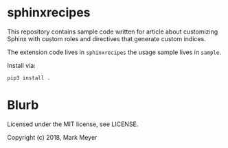 # sphinxrecipes

This repository contains sample code written for article about customizing Sphinx with custom roles and directives that generate custom indices.

The extension code lives in `sphinxrecipes` the usage sample lives in `sample`.

Install via:

```
pip3 install .
```

# Blurb

Licensed under the MIT license, see LICENSE.

Copyright (c) 2018, Mark Meyer
